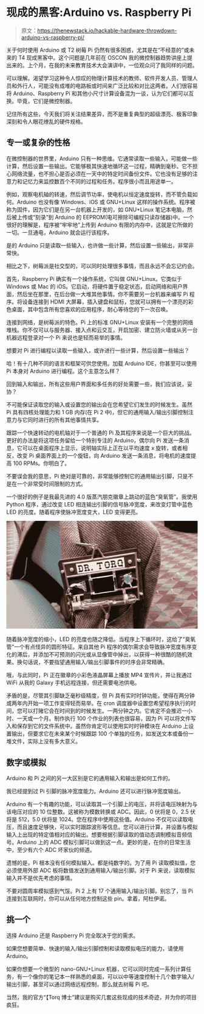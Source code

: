 # 现成的黑客:Arduino vs. Raspberry Pi

> 原文：<https://thenewstack.io/hackable-hardware-throwdown-arduino-vs-raspberry-pi/>

关于何时使用 Arduino 或 T2 树莓 Pi 仍然有很多困惑，尤其是在“不经意的”或未来的 T4 现成黑客中。这个问题是几年前在 OSCON 我的微控制器趋势讲座上提出来的。上个月，在我的未来教育技术大会演讲中，一位观众问了我同样的问题。

可以理解。渴望学习这种令人惊叹的物理计算技术的教师、软件开发人员、管理人员和外行人，可能没有成堆的电路板或时间来广泛比较和对比这两者。人们很容易将 Arduino、Raspberry Pi 和其他小尺寸计算设备混为一谈，认为它们都可以互换。毕竟，它们是微控制器。

记住所有这些，今天我们将关注结果差异，而不是重复典型的超级漂亮、极客印象深刻和令人眼花缭乱的硬件规格。

## **专一或复杂的性格**

在微控制器的世界里，Arduino 只有一种思维。它通常读取一些输入，可能做一些计算，然后设置一些输出。它能够极其快速地循环这一过程，精确到毫秒。它不担心网络流量，也不担心是否必须在一天中的特定时间备份文件。它也没有足够的注意力和记忆力来监控数百个不同的过程和任务。程序很小而且用途单一。

例如，观察电机轴的转速，然后调节功率，使电机以恒定速度旋转，而不管负载如何。Arduino 也没有像 Windows、iOS 或 GNU+Linux 这样的操作系统。程序被称为固件，因为它们是在另一台机器上开发的，如 GNU+Linux 笔记本电脑，然后被上传或“刻录”到 Arduino 的 EEPROM(电可擦除可编程只读存储器)中。一个很好的理解是，程序被“牢牢地”上传到 Arduino 有限的内存中，这就是它所做的一切。一旦通电，Arduino 就会运行该程序。

是的 Arduino 只是读取一些输入，也许做一些计算，然后设置一些输出，非常非常快。

相比之下，树莓派是社交型的，可以同时处理很多事情，而且永远不会忘记约会。

首先，Raspberry Pi 确实有一个操作系统，它叫做 GNU+Linux。它类似于 Windows 或 Mac 的 iOS。它启动，将硬件置于稳定状态，启动网络和用户界面，然后坐在那里，在后台做一大堆其他事情。你不需要另一台机器来编写 Pi 程序。将设备连接到 HDMI 大屏幕，插入键盘和鼠标，您就可以拥有一个漂亮的彩色桌面，其中包含所有您喜欢的应用程序，耐心等待您的下一次召唤。

连接到网络，是树莓派的特色。Pi 上的标准 GNU+Linux 安装有一个完整的网络堆栈。你不仅可以与服务器、接入点和云交互，开启加密、建立防火墙或从另一台机器远程登录对一个 Pi 来说也是轻而易举的事情。

想要对 Pi 进行编程以读取一些输入，或许进行一些计算，然后设置一些输出？

哈！有十几种不同的语言和框架可供您使用。加载 Arduino IDE，你甚至可以使用 Pi 本身对 Arduino 进行编程。这个主意怎么样？

回到输入和输出，所有这些用户界面和多任务的好处需要一些，我们应该说，妥协？

不可能保证读取您的输入或设置您的输出会在您希望它们发生的时候发生。虽然 Pi 具有四核处理能力和 1 GB 内存(在 Pi 2 中)，但它的通用输入/输出引脚控制注意力与它同时进行的所有其他事情共享。

跟踪一个快速转动的电机轴对于一个普通的 Pi 及其程序来说是一个巨大的挑战。更好的办法是将这项任务留给一个特别专注的 Arduino，偶尔向 Pi 发送一条消息，它可以在桌面程序上显示，说明轴实际上正在以平均速度 x 旋转，或者相反，改变 Pi 桌面界面上的一个旋钮，向 Arduino 发送一条消息，将电机的速度提高 100 RPMs。你明白了。

不要误会我的意思，Pi 绝对是可靠的，非常能够控制它的通用输出引脚，只是不是在一个非常受时间限制的方式。

一个很好的例子是我最先进的 4.0 版蒸汽朋克徽章上跳动的蓝色“臭氧管”。我使用 Python 程序，通过改变 LED 相连输出引脚的信号脉冲宽度，来改变灯管中蓝色 LED 的亮度。随着程序使脉冲宽度变大，LED 变得更亮。

![badge-640x360](img/7adfe8c99ea08a204f18429165bebed2.png)

随着脉冲宽度的缩小，LED 的亮度也随之降低。当程序上下循环时，这给了“臭氧管”一个有点怪异的圆形特征。来自其他 Pi 程序的偶尔需求会导致脉冲宽度有序变化的滞后，并添加不可预测的闪光或从显像管中掉出，以获得一种很酷的随机效果。换句话说，不要指望通用输入/输出引脚事件的时序会非常精确。

哦，与此同时，Pi 正在徽章的小彩色液晶屏幕上播放 MP4 宣传片，并让我通过 WiFi 从我的 Galaxy 手机远程连接，但还需要电池供电。

矛盾的是，尽管其引脚缺乏毫秒级精度，但 Pi 具有实时时钟功能，使得在两分钟或两年内开始一项工作变得轻而易举。在 cron 调度器中设置您希望程序执行的时间，您可以打赌它会在时间到的时候发生。一两分钟之内。它肯定不会推迟一小时、一天或一个月。制作执行 100 个作业的列表也很容易，因为 Pi 可以将文件写入和保存到它的文件系统中。虽然你肯定可以使用实时时钟模块在 Arduino 上设置输出，但要求它在未来某个时候跟踪 100 个单独的任务，如发送文本或备份一堆文件，实际上没有多大意义。

## **数字或模拟**

Arduino 和 Pi 之间的另一大区别是它的通用输入和输出是如何工作的。

我已经提到过 Pi 引脚的脉冲宽度能力。Arduino 还可以进行脉冲宽度输出。

Arduino 有一个有趣的功能，可以读取其一个引脚上的电压，并将该电压映射为与该电压对应的 10 位整数。这被称为模数转换或 ADC。因此，0 伏将是 0，2.5 伏将是 512，5.0 伏将是 1024。您在程序中使用这些值。Arduino 不仅可以读取电压，而且速度足够快，可以实时跟踪波形等信息。您可以进行计算，并设置与模拟输入上出现的特定值相对应的输出。想要根据引脚读取的值动态调制模拟音频信号。Arduino 上的 ADC 模拟引脚可以做到这一点。更妙的是，在你的日常生活中，至少有六个 ADC 坏家伙的频道。

遗憾的是，Pi 根本没有任何模拟输入。都是纯数字的。为了用 Pi 读取模拟值，您必须使用外部 ADC 板将数值发送到通用输入/输出引脚。对于 Pi 来说，读取模拟输入并不是优先考虑的事情。

不要对圆周率模拟感到气馁。Pi 2 上有 17 个通用输入/输出引脚。别忘了，当 Pi 连接到互联网时，你可以从任何地方控制这些 pin。拿着，阿杜伊诺。

## **挑一个**

选择 Arduino 还是 Raspberry Pi 完全取决于您的需求。

如果您想要简单、快速的输入/输出引脚控制和读取模拟电压的能力，请使用 Arduino。

如果你想要一个微型的 nano-GNU+Linux 机器，它可以同时完成一系列计算任务，有一个像你的笔记本一样熟悉的桌面，可以以中等速度控制十几个数字输入/输出引脚，甚至可以通过网络远程控制，那么就去树莓 Pi 吧。

当然，我的官方“【Torq 博士”建议是购买几套这些现成的技术奇迹，并为你的项目疯狂。

<svg xmlns:xlink="http://www.w3.org/1999/xlink" viewBox="0 0 68 31" version="1.1"><title>Group</title> <desc>Created with Sketch.</desc></svg>